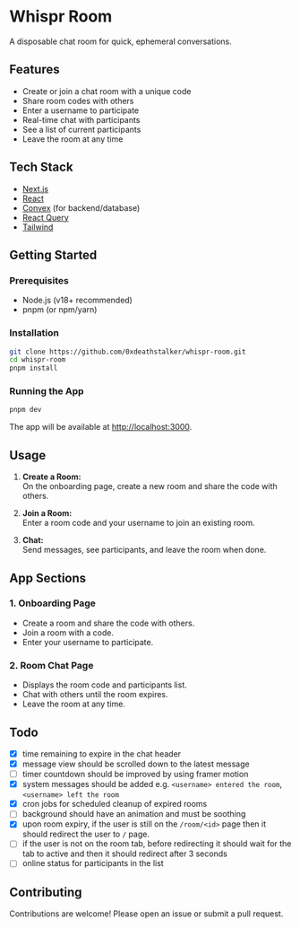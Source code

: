 # Whispr Room

A disposable chat room for quick, ephemeral conversations.

## Features

- Create or join a chat room with a unique code
- Share room codes with others
- Enter a username to participate
- Real-time chat with participants
- See a list of current participants
- Leave the room at any time

## Tech Stack

- [Next.js](https://nextjs.org/)
- [React](https://react.dev/)
- [Convex](https://convex.dev/) (for backend/database)
- [React Query](https://tanstack.com/query/latest)
- [Tailwind](https://tailwindcss.com/)

## Getting Started

### Prerequisites

- Node.js (v18+ recommended)
- pnpm (or npm/yarn)

### Installation

```bash
git clone https://github.com/0xdeathstalker/whispr-room.git
cd whispr-room
pnpm install
```

### Running the App

```bash
pnpm dev
```

The app will be available at [http://localhost:3000](http://localhost:3000).

## Usage

1. **Create a Room:**  
   On the onboarding page, create a new room and share the code with others.

2. **Join a Room:**  
   Enter a room code and your username to join an existing room.

3. **Chat:**  
   Send messages, see participants, and leave the room when done.

## App Sections

### 1. Onboarding Page

- Create a room and share the code with others.
- Join a room with a code.
- Enter your username to participate.

### 2. Room Chat Page

- Displays the room code and participants list.
- Chat with others until the room expires.
- Leave the room at any time.

<!-- ## Screenshots -->

<!-- Add screenshots or GIFs here if available -->

## Todo

- [x] time remaining to expire in the chat header
- [x] message view should be scrolled down to the latest message
- [ ] timer countdown should be improved by using framer motion
- [x] system messages should be added e.g. `<username> entered the room`, `<username> left the room`
- [x] cron jobs for scheduled cleanup of expired rooms
- [ ] background should have an animation and must be soothing
- [x] upon room expiry, if the user is still on the `/room/<id>` page then it should redirect the user to `/` page.
- [ ] if the user is not on the room tab, before redirecting it should wait for the tab to active and then it should redirect after 3 seconds
- [ ] online status for participants in the list

## Contributing

Contributions are welcome! Please open an issue or submit a pull request.
